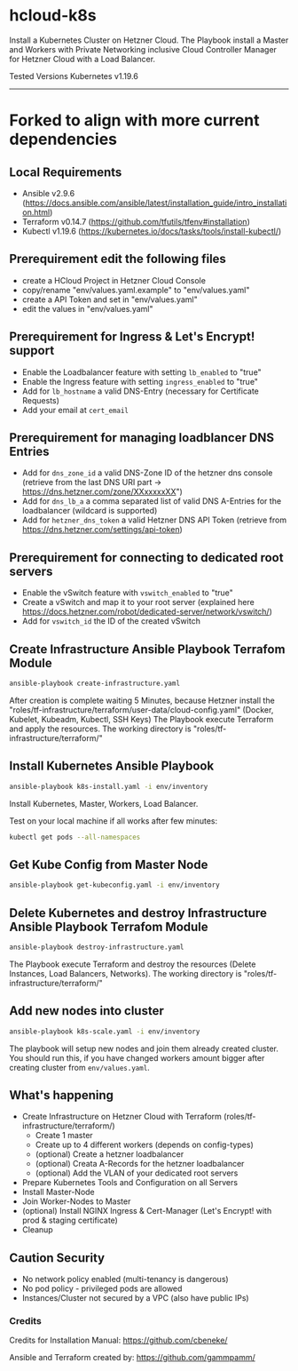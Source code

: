 # hcloud-k8s

Install a Kubernetes Cluster on Hetzner Cloud.
The Playbook install a Master and Workers with Private Networking inclusive Cloud Controller Manager for Hetzner Cloud with a Load Balancer.

Tested Versions Kubernetes v1.19.6

---
# Forked to align with more current dependencies

## Local Requirements
  - Ansible v2.9.6 (https://docs.ansible.com/ansible/latest/installation_guide/intro_installation.html)
  - Terraform v0.14.7 (https://github.com/tfutils/tfenv#installation)
  - Kubectl v1.19.6 (https://kubernetes.io/docs/tasks/tools/install-kubectl/)

## Prerequirement edit the following files
  - create a HCloud Project in Hetzner Cloud Console
  - copy/rename "env/values.yaml.example" to "env/values.yaml"
  - create a API Token and set in "env/values.yaml"
  - edit the values in "env/values.yaml"

## Prerequirement for Ingress & Let's Encrypt! support
  - Enable the Loadbalancer feature with setting `lb_enabled` to "true"
  - Enable the Ingress feature with setting `ingress_enabled` to "true"
  - Add for `lb_hostname` a valid DNS-Entry (necessary for Certificate Requests)
  - Add your email at `cert_email`

## Prerequirement for managing loadblancer DNS Entries
  - Add for `dns_zone_id` a valid DNS-Zone ID of the hetzner dns console (retrieve from the last DNS URI part -> https://dns.hetzner.com/zone/XXxxxxxXX")
  - Add for `dns_lb_a` a comma separated list of valid DNS A-Entries for the loadbalancer (wildcard is supported)
  - Add for `hetzner_dns_token` a valid Hetzner DNS API Token (retrieve from https://dns.hetzner.com/settings/api-token)

## Prerequirement for connecting to dedicated root servers
  - Enable the vSwitch feature with `vswitch_enabled` to "true"
  - Create a vSwitch and map it to your root server (explained here https://docs.hetzner.com/robot/dedicated-server/network/vswitch/)
  - Add for `vswitch_id` the ID of the created vSwitch

## Create Infrastructure Ansible Playbook Terrafom Module
```bash
ansible-playbook create-infrastructure.yaml
```
After creation is complete waiting 5 Minutes, because Hetzner install the "roles/tf-infrastructure/terraform/user-data/cloud-config.yaml" (Docker, Kubelet, Kubeadm, Kubectl, SSH Keys)
The Playbook execute Terraform and apply the resources. The working directory is "roles/tf-infrastructure/terraform/"

## Install Kubernetes Ansible Playbook
```bash
ansible-playbook k8s-install.yaml -i env/inventory
```
Install Kubernetes, Master, Workers, Load Balancer.

Test on your local machine if all works after few minutes:
```bash
kubectl get pods --all-namespaces
```

## Get Kube Config from Master Node
```bash
ansible-playbook get-kubeconfig.yaml -i env/inventory
```

## Delete Kubernetes and destroy Infrastructure Ansible Playbook Terrafom Module
```bash
ansible-playbook destroy-infrastructure.yaml
```
The Playbook execute Terraform and destroy the resources (Delete Instances, Load Balancers, Networks). The working directory is "roles/tf-infrastructure/terraform/"

## Add new nodes into cluster
```bash
ansible-playbook k8s-scale.yaml -i env/inventory
```
The playbook will setup new nodes and join them already created cluster. You should run this, if you have changed workers amount bigger after creating cluster from `env/values.yaml`.

## What's happening
  - Create Infrastructure on Hetzner Cloud with Terraform (roles/tf-infrastructure/terraform/)
    - Create 1 master
    - Create up to 4 different workers (depends on config-types)
    - (optional) Create a hetzner loadbalancer
    - (optional) Creata A-Records for the hetzner loadbalancer
    - (optional) Add the VLAN of your dedicated root servers
  - Prepare Kubernetes Tools and Configuration on all Servers
  - Install Master-Node
  - Join Worker-Nodes to Master
  - (optional) Install NGINX Ingress & Cert-Manager (Let's Encrypt! with prod & staging certificate)
  - Cleanup

## Caution Security
  - No network policy enabled (multi-tenancy is dangerous)
  - No pod policy - privileged pods are allowed
  - Instances/Cluster not secured by a VPC (also have public IPs)

### Credits

Credits for Installation Manual: https://github.com/cbeneke/

Ansible and Terraform created by: https://github.com/gammpamm/
